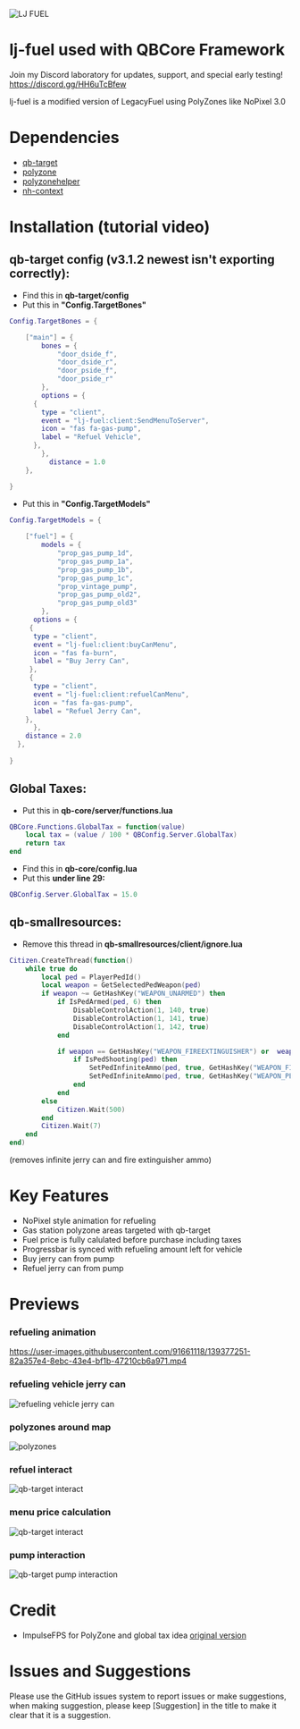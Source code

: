 ![LJ FUEL](https://user-images.githubusercontent.com/91661118/139381416-32ce9dd7-a77d-4690-bf35-e0b3fd336039.png)

# lj-fuel used with QBCore Framework
Join my Discord laboratory for updates, support, and special early testing!
<br>
https://discord.gg/HH6uTcBfew

lj-fuel is a modified version of LegacyFuel using PolyZones like NoPixel 3.0

# Dependencies
* [qb-target](https://github.com/BerkieBb/qb-target)
* [polyzone](https://github.com/qbcore-framework/PolyZone)
* [polyzonehelper](https://github.com/bashenga/polyzonehelper)
* [nh-context](https://github.com/Aveeux/-nh-context)

# Installation (tutorial video)

## qb-target config (v3.1.2 newest isn't exporting correctly):
* Find this in **qb-target/config**
* Put this in **"Config.TargetBones"**
```lua
Config.TargetBones = {

	["main"] = {
        bones = {
            "door_dside_f",
            "door_dside_r",
            "door_pside_f",
            "door_pside_r"
        },
        options = {
      {
        type = "client",
        event = "lj-fuel:client:SendMenuToServer",
        icon = "fas fa-gas-pump",
        label = "Refuel Vehicle",
      },
        },
          distance = 1.0
    },

}
```
* Put this in **"Config.TargetModels"**
```lua
Config.TargetModels = {
	
	["fuel"] = {
        models = {
            "prop_gas_pump_1d",
            "prop_gas_pump_1a",
            "prop_gas_pump_1b",
            "prop_gas_pump_1c",
            "prop_vintage_pump",
            "prop_gas_pump_old2",
            "prop_gas_pump_old3"
        },
      options = {
     {
      type = "client",
      event = "lj-fuel:client:buyCanMenu",
      icon = "fas fa-burn",
      label = "Buy Jerry Can",
     },
     {
      type = "client",
      event = "lj-fuel:client:refuelCanMenu",
      icon = "fas fa-gas-pump",
      label = "Refuel Jerry Can",
    },
      },
    distance = 2.0
  },
  
}
```

## Global Taxes:
* Put this in **qb-core/server/functions.lua**
```lua
QBCore.Functions.GlobalTax = function(value)
	local tax = (value / 100 * QBConfig.Server.GlobalTax)
	return tax
end
```
* Find this in **qb-core/config.lua**
* Put this **under line 29:**
```lua
QBConfig.Server.GlobalTax = 15.0
```

## qb-smallresources:
* Remove this thread in **qb-smallresources/client/ignore.lua**
```lua
Citizen.CreateThread(function()
    while true do
        local ped = PlayerPedId()
        local weapon = GetSelectedPedWeapon(ped)
		if weapon ~= GetHashKey("WEAPON_UNARMED") then
			if IsPedArmed(ped, 6) then
				DisableControlAction(1, 140, true)
				DisableControlAction(1, 141, true)
				DisableControlAction(1, 142, true)
			end

			if weapon == GetHashKey("WEAPON_FIREEXTINGUISHER") or  weapon == GetHashKey("WEAPON_PETROLCAN") then
				if IsPedShooting(ped) then
					SetPedInfiniteAmmo(ped, true, GetHashKey("WEAPON_FIREEXTINGUISHER"))
					SetPedInfiniteAmmo(ped, true, GetHashKey("WEAPON_PETROLCAN"))
				end
			end
		else
			Citizen.Wait(500)
		end
        Citizen.Wait(7)
    end
end)
```
(removes infinite jerry can and fire extinguisher ammo)

# Key Features
* NoPixel style animation for refueling
* Gas station polyzone areas targeted with qb-target
* Fuel price is fully calulated before purchase including taxes
* Progressbar is synced with refueling amount left for vehicle
* Buy jerry can from pump
* Refuel jerry can from pump

#
# Previews
### refueling animation
https://user-images.githubusercontent.com/91661118/139377251-82a357e4-8ebc-43e4-bf1b-47210cb6a971.mp4
### refueling vehicle jerry can
![refueling vehicle jerry can](https://user-images.githubusercontent.com/91661118/139378188-be90c869-73d8-4034-a0c6-70d987eb037b.png)
### polyzones around map
![polyzones](https://user-images.githubusercontent.com/91661118/139377336-53a84080-3178-4511-9030-0306e4999fda.png)
### refuel interact
![qb-target interact](https://user-images.githubusercontent.com/91661118/139377384-0ab4a5f7-c760-4111-8512-bf8760e8d61a.png)
### menu price calculation
![qb-target interact](https://user-images.githubusercontent.com/91661118/139377384-0ab4a5f7-c760-4111-8512-bf8760e8d61a.png)
### pump interaction
![qb-target pump interaction](https://user-images.githubusercontent.com/91661118/139377494-de7de1b5-b8e7-4c72-9b63-493ee34279bd.png)
#

# Credit
* ImpulseFPS for PolyZone and global tax idea [original version](https://github.com/ImpulseFPS/irp-fuel)

# Issues and Suggestions
Please use the GitHub issues system to report issues or make suggestions, when making suggestion, please keep [Suggestion] in the title to make it clear that it is a suggestion.
